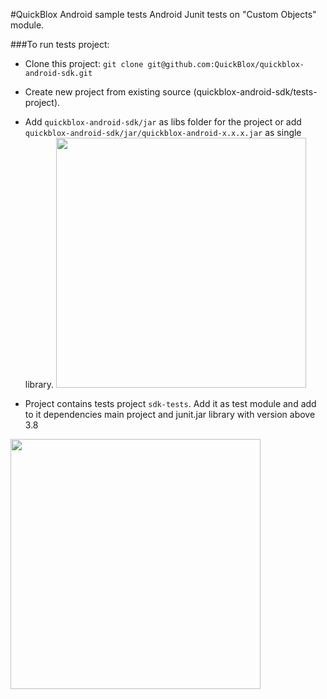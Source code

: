 #QuickBlox Android sample tests
Android Junit tests on "Custom Objects" module.

###To run tests project:
* Clone this project:
      ``git clone git@github.com:QuickBlox/quickblox-android-sdk.git``
* Create new project from existing source (quickblox-android-sdk/tests-project).

* Add `quickblox-android-sdk/jar` as libs folder for the project or add `quickblox-android-sdk/jar/quickblox-android-x.x.x.jar` as single library.
      <img src="http://files.quickblox.com/project-dependency.png" height=400/>
* Project contains tests project `sdk-tests`. Add it as test module and add to it dependencies main project and junit.jar library with version above 3.8

<img src="http://files.quickblox.com/sdk-test-dependency.png" height=400/>
